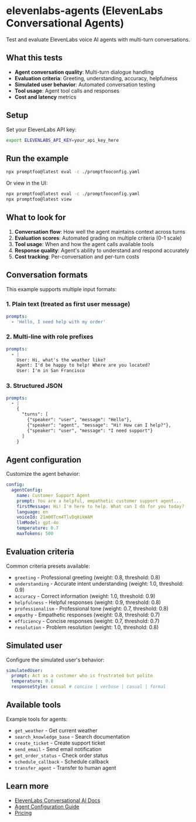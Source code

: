 # elevenlabs-agents (ElevenLabs Conversational Agents)

Test and evaluate ElevenLabs voice AI agents with multi-turn conversations.

## What this tests

- **Agent conversation quality**: Multi-turn dialogue handling
- **Evaluation criteria**: Greeting, understanding, accuracy, helpfulness
- **Simulated user behavior**: Automated conversation testing
- **Tool usage**: Agent tool calls and responses
- **Cost and latency** metrics

## Setup

Set your ElevenLabs API key:

```bash
export ELEVENLABS_API_KEY=your_api_key_here
```

## Run the example

```bash
npx promptfoo@latest eval -c ./promptfooconfig.yaml
```

Or view in the UI:

```bash
npx promptfoo@latest eval -c ./promptfooconfig.yaml
npx promptfoo@latest view
```

## What to look for

1. **Conversation flow**: How well the agent maintains context across turns
2. **Evaluation scores**: Automated grading on multiple criteria (0-1 scale)
3. **Tool usage**: When and how the agent calls available tools
4. **Response quality**: Agent's ability to understand and respond accurately
5. **Cost tracking**: Per-conversation and per-turn costs

## Conversation formats

This example supports multiple input formats:

### 1. Plain text (treated as first user message)

```yaml
prompts:
  - 'Hello, I need help with my order'
```

### 2. Multi-line with role prefixes

```yaml
prompts:
  - |
    User: Hi, what's the weather like?
    Agent: I'd be happy to help! Where are you located?
    User: I'm in San Francisco
```

### 3. Structured JSON

```yaml
prompts:
  - |
    {
      "turns": [
        {"speaker": "user", "message": "Hello"},
        {"speaker": "agent", "message": "Hi! How can I help?"},
        {"speaker": "user", "message": "I need support"}
      ]
    }
```

## Agent configuration

Customize the agent behavior:

```yaml
config:
  agentConfig:
    name: Customer Support Agent
    prompt: You are a helpful, empathetic customer support agent...
    firstMessage: Hi! I'm here to help. What can I do for you today?
    language: en
    voiceId: 21m00Tcm4TlvDq8ikWAM
    llmModel: gpt-4o
    temperature: 0.7
    maxTokens: 500
```

## Evaluation criteria

Common criteria presets available:

- `greeting` - Professional greeting (weight: 0.8, threshold: 0.8)
- `understanding` - Accurate intent understanding (weight: 1.0, threshold: 0.9)
- `accuracy` - Correct information (weight: 1.0, threshold: 0.9)
- `helpfulness` - Helpful responses (weight: 0.9, threshold: 0.8)
- `professionalism` - Professional tone (weight: 0.7, threshold: 0.8)
- `empathy` - Empathetic responses (weight: 0.8, threshold: 0.7)
- `efficiency` - Concise responses (weight: 0.7, threshold: 0.7)
- `resolution` - Problem resolution (weight: 1.0, threshold: 0.8)

## Simulated user

Configure the simulated user's behavior:

```yaml
simulatedUser:
  prompt: Act as a customer who is frustrated but polite
  temperature: 0.8
  responseStyle: casual # concise | verbose | casual | formal
```

## Available tools

Example tools for agents:

- `get_weather` - Get current weather
- `search_knowledge_base` - Search documentation
- `create_ticket` - Create support ticket
- `send_email` - Send email notification
- `get_order_status` - Check order status
- `schedule_callback` - Schedule callback
- `transfer_agent` - Transfer to human agent

## Learn more

- [ElevenLabs Conversational AI Docs](https://elevenlabs.io/docs/conversational-ai)
- [Agent Configuration Guide](https://elevenlabs.io/docs/conversational-ai/agents)
- [Pricing](https://elevenlabs.io/pricing)
